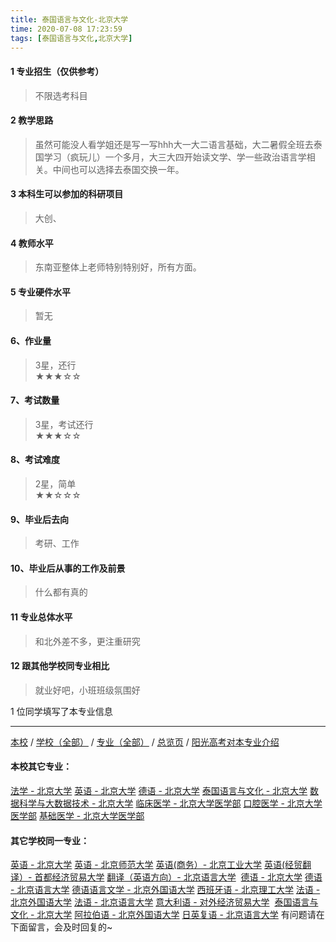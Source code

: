 ```yaml
---
title: 泰国语言与文化-北京大学
time: 2020-07-08 17:23:59
tags: [泰国语言与文化,北京大学]
---
```

#### 1 专业招生（仅供参考）  
> 不限选考科目 



#### 2 教学思路  
> 虽然可能没人看学姐还是写一写hhh大一大二语言基础，大二暑假全班去泰国学习（疯玩儿）一个多月，大三大四开始读文学、学一些政治语言学相关。中间也可以选择去泰国交换一年。



#### 3 本科生可以参加的科研项目  
>  大创、



#### 4 教师水平
> 东南亚整体上老师特别特别好，所有方面。



#### 5 专业硬件水平
> 暂无



#### 6、作业量
> 3星，还行  
★★★☆☆



#### 7、考试数量  
> 3星，考试还行   
★★★☆☆



#### 8、考试难度  
> 2星，简单  
★★☆☆☆



#### 9、毕业后去向  
> 考研、工作



#### 10、毕业后从事的工作及前景  
> 什么都有真的



#### 11 专业总体水平 
> 和北外差不多，更注重研究



####  12 跟其他学校同专业相比 
> 就业好吧，小班班级氛围好



1 位同学填写了本专业信息
***
[本校](http://www.jianshu.com/p/887c8fcb1e85) / [学校（全部）](http://www.jianshu.com/p/3efa6bcca419) / [专业（全部）](http://www.jianshu.com/p/2d4c6d3552c2) / [总览页](http://www.jianshu.com/p/445daeb4fa00) / [阳光高考对本专业介绍](http://seas.sfl.pku.edu.cn/list.php?catid=33)
#### 本校其它专业：
[法学 - 北京大学](http://www.jianshu.com/p/67bf7fc84283)
[英语 - 北京大学](http://www.jianshu.com/p/0fbdd57bb5ff)
[德语 - 北京大学](http://www.jianshu.com/p/8156427c0203)
[泰国语言与文化 - 北京大学](http://www.jianshu.com/p/5f7866d1dab8)
[数据科学与大数据技术 - 北京大学](http://www.jianshu.com/p/fb4a3d978b23)
[临床医学 - 北京大学医学部](http://www.jianshu.com/p/fc8f1415787d)
[口腔医学 - 北京大学医学部](http://www.jianshu.com/p/ba5dd8a6a86a)
[基础医学 - 北京大学医学部](http://www.jianshu.com/p/66c1f9a9ed13)
#### 其它学校同一专业：
[英语 - 北京大学](http://www.jianshu.com/p/0fbdd57bb5ff)
[英语 - 北京师范大学](http://www.jianshu.com/p/fb1451957ef8)
[英语(商务）- 北京工业大学](http://www.jianshu.com/p/e24df7ec2a30)
[英语(经贸翻译）- 首都经济贸易大学](http://www.jianshu.com/p/f125c53d8ec3)
[翻译（英语方向）- 北京语言大学](http://www.jianshu.com/p/dc7bfdf40376) 
[德语 - 北京大学](http://www.jianshu.com/p/8156427c0203)
[德语 - 北京语言大学](http://www.jianshu.com/p/64a1801b0d5a)
[德语语言文学 - 北京外国语大学](http://www.jianshu.com/p/fe641906d789)
[西班牙语 - 北京理工大学](http://www.jianshu.com/p/e0901a0de766)
[法语 - 北京外国语大学](http://www.jianshu.com/p/e666d920c112)
[法语 - 北京语言大学](http://www.jianshu.com/p/1ca0158bb953)
[意大利语 - 对外经济贸易大学](http://www.jianshu.com/p/08a3917b473c) 
[泰国语言与文化 - 北京大学](http://www.jianshu.com/p/5f7866d1dab8)
[阿拉伯语 - 北京外国语大学](http://www.jianshu.com/p/9b03fdebe75d)
[日英复语 - 北京语言大学](http://www.jianshu.com/p/eb631d6c97eb)
有问题请在下面留言，会及时回复的~
